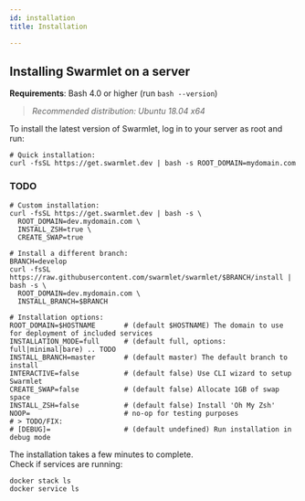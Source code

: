 ```yaml
---
id: installation
title: Installation

---
```


## Installing Swarmlet on a server
**Requirements**: Bash 4.0 or higher (run `bash --version`)  
> *Recommended distribution: Ubuntu 18.04 x64*  

To install the latest version of Swarmlet, log in to your server as root and run:  
```shell
# Quick installation:
curl -fsSL https://get.swarmlet.dev | bash -s ROOT_DOMAIN=mydomain.com
```

### TODO
```shell
# Custom installation:
curl -fsSL https://get.swarmlet.dev | bash -s \
  ROOT_DOMAIN=dev.mydomain.com \
  INSTALL_ZSH=true \
  CREATE_SWAP=true

# Install a different branch:
BRANCH=develop
curl -fsSL https://raw.githubusercontent.com/swarmlet/swarmlet/$BRANCH/install | bash -s \
  ROOT_DOMAIN=dev.mydomain.com \
  INSTALL_BRANCH=$BRANCH

# Installation options:
ROOT_DOMAIN=$HOSTNAME       # (default $HOSTNAME) The domain to use for deployment of included services
INSTALLATION_MODE=full      # (default full, options: full|minimal|bare) .. TODO
INSTALL_BRANCH=master       # (default master) The default branch to install
INTERACTIVE=false           # (default false) Use CLI wizard to setup Swarmlet
CREATE_SWAP=false           # (default false) Allocate 1GB of swap space
INSTALL_ZSH=false           # (default false) Install 'Oh My Zsh'
NOOP=                       # no-op for testing purposes
# > TODO/FIX:
# [DEBUG]=                  # (default undefined) Run installation in debug mode
```

The installation takes a few minutes to complete.  
Check if services are running:
```shell
docker stack ls
docker service ls
```
